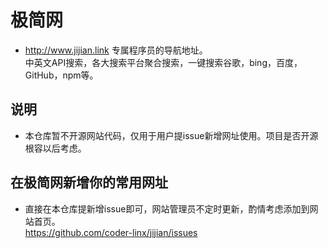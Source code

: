 # 极简网
* http://www.jijian.link 专属程序员的导航地址。  
中英文API搜索，各大搜索平台聚合搜索，一键搜索谷歌，bing，百度，GitHub，npm等。

## 说明
* 本仓库暂不开源网站代码，仅用于用户提issue新增网址使用。项目是否开源根容以后考虑。

## 在极简网新增你的常用网址
* 直接在本仓库提新增issue即可，网站管理员不定时更新，酌情考虑添加到网站首页。  
https://github.com/coder-linx/jijian/issues
